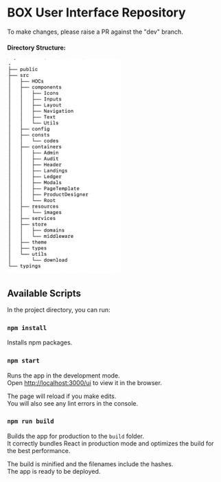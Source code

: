 # BOX User Interface Repository

To make changes, please raise a PR against the "dev" branch.

#### Directory Structure:
<IMG src="images/dir.png" height=500>

## Available Scripts

In the project directory, you can run:

### `npm install`

Installs npm packages.

### `npm start`

Runs the app in the development mode.\
Open [http://localhost:3000/ui](http://localhost:3000/ui) to view it in the browser.

The page will reload if you make edits.\
You will also see any lint errors in the console.

### `npm run build`

Builds the app for production to the `build` folder.\
It correctly bundles React in production mode and optimizes the build for the best performance.

The build is minified and the filenames include the hashes.\
The app is ready to be deployed.

